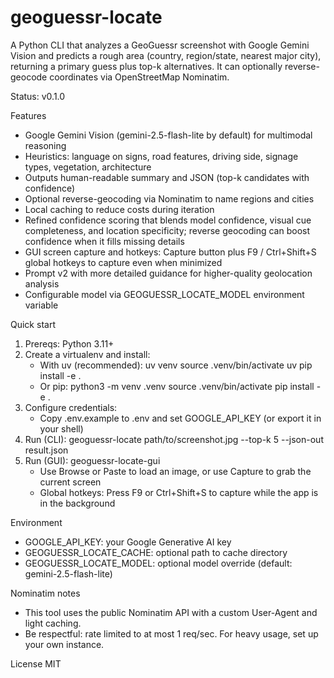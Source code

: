 # geoguessr-locate

A Python CLI that analyzes a GeoGuessr screenshot with Google Gemini Vision and predicts a rough area (country, region/state, nearest major city), returning a primary guess plus top-k alternatives. It can optionally reverse-geocode coordinates via OpenStreetMap Nominatim.

Status: v0.1.0

Features
- Google Gemini Vision (gemini-2.5-flash-lite by default) for multimodal reasoning
- Heuristics: language on signs, road features, driving side, signage types, vegetation, architecture
- Outputs human-readable summary and JSON (top-k candidates with confidence)
- Optional reverse-geocoding via Nominatim to name regions and cities
- Local caching to reduce costs during iteration
- Refined confidence scoring that blends model confidence, visual cue completeness, and location specificity; reverse geocoding can boost confidence when it fills missing details
- GUI screen capture and hotkeys: Capture button plus F9 / Ctrl+Shift+S global hotkeys to capture even when minimized
- Prompt v2 with more detailed guidance for higher-quality geolocation analysis
- Configurable model via GEOGUESSR_LOCATE_MODEL environment variable

Quick start
1) Prereqs: Python 3.11+
2) Create a virtualenv and install:
   - With uv (recommended):
     uv venv
     source .venv/bin/activate
     uv pip install -e .
   - Or pip:
     python3 -m venv .venv
     source .venv/bin/activate
     pip install -e .
3) Configure credentials:
   - Copy .env.example to .env and set GOOGLE_API_KEY (or export it in your shell)
4) Run (CLI):
   geoguessr-locate path/to/screenshot.jpg --top-k 5 --json-out result.json
5) Run (GUI):
   geoguessr-locate-gui
   - Use Browse or Paste to load an image, or use Capture to grab the current screen
   - Global hotkeys: Press F9 or Ctrl+Shift+S to capture while the app is in the background

Environment
- GOOGLE_API_KEY: your Google Generative AI key
- GEOGUESSR_LOCATE_CACHE: optional path to cache directory
- GEOGUESSR_LOCATE_MODEL: optional model override (default: gemini-2.5-flash-lite)

Nominatim notes
- This tool uses the public Nominatim API with a custom User-Agent and light caching.
- Be respectful: rate limited to at most 1 req/sec. For heavy usage, set up your own instance.

License
MIT


